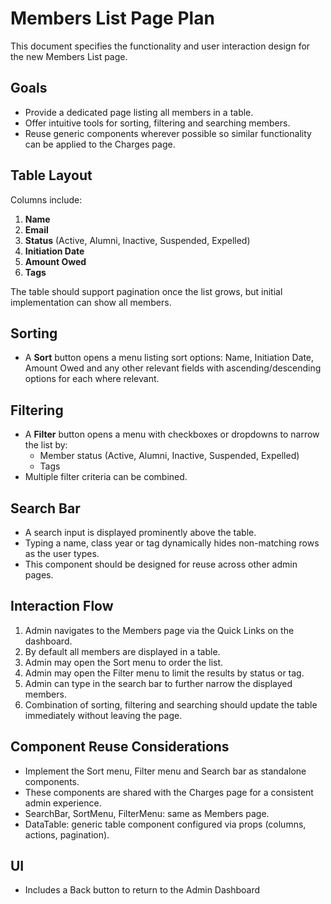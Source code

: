 # Members List Page Plan

This document specifies the functionality and user interaction design for the new Members List page.

## Goals

- Provide a dedicated page listing all members in a table.
- Offer intuitive tools for sorting, filtering and searching members.
- Reuse generic components wherever possible so similar functionality can be applied to the Charges page.

## Table Layout

Columns include:

1. **Name**
2. **Email**
3. **Status** (Active, Alumni, Inactive, Suspended, Expelled)
4. **Initiation Date**
5. **Amount Owed**
6. **Tags** 

The table should support pagination once the list grows, but initial implementation can show all members.

## Sorting

- A **Sort** button opens a menu listing sort options: Name, Initiation Date, Amount Owed and any other relevant fields with ascending/descending options for each where relevant.

## Filtering

- A **Filter** button opens a menu with checkboxes or dropdowns to narrow the list by:
  - Member status (Active, Alumni, Inactive, Suspended, Expelled)
  - Tags
- Multiple filter criteria can be combined.

## Search Bar

- A search input is displayed prominently above the table.
- Typing a name, class year or tag dynamically hides non-matching rows as the user types.
- This component should be designed for reuse across other admin pages.

## Interaction Flow

1. Admin navigates to the Members page via the Quick Links on the dashboard.
2. By default all members are displayed in a table.
3. Admin may open the Sort menu to order the list.
4. Admin may open the Filter menu to limit the results by status or tag.
5. Admin can type in the search bar to further narrow the displayed members.
6. Combination of sorting, filtering and searching should update the table immediately without leaving the page.

## Component Reuse Considerations

- Implement the Sort menu, Filter menu and Search bar as standalone components.
- These components are shared with the Charges page for a consistent admin experience.
- SearchBar, SortMenu, FilterMenu: same as Members page.
- DataTable: generic table component configured via props (columns, actions, pagination).


## UI 
- Includes a Back button to return to the Admin Dashboard

